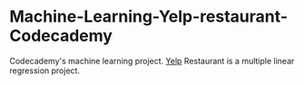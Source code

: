 # Machine-Learning-Yelp-restaurant-Codecademy
Codecademy's machine learning project. [Yelp](https://www.codecademy.com/courses/machine-learning/informationals/predict-a-yelp-rating-regression) Restaurant is a multiple linear regression project.
